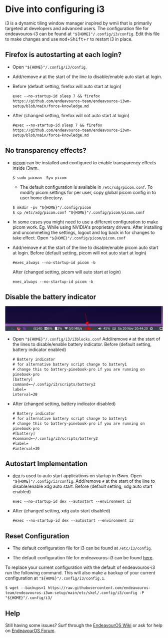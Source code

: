 # Dive into configuring i3

i3 is a dynamic tiling window manager inspired by wmii that is primarily targeted at developers and advanced users. The configuration file for endeavouros-i3 can be found at `"${HOME}"/.config/i3/config`. Edit this file to make changes and use <kbd>mod</kbd>+<kbd>Shift</kbd>+<kbd>r</kbd> to restart i3 in place.

## Firefox is autostarting at each login?

* Open `"${HOME}"/.config/i3/config`.
* Add/remove `#` at the start of the line to disable/enable auto start at login.
* Before (default setting, firefox will auto start at login)

  ```
  exec --no-startup-id sleep 7 && firefox https://github.com/endeavouros-team/endeavouros-i3wm-setup/blob/main/force-knowledge.md
  ```

* After (changed setting, firefox will not auto start at login)

  ```
  #exec --no-startup-id sleep 7 && firefox https://github.com/endeavouros-team/endeavouros-i3wm-setup/blob/main/force-knowledge.md
  ```

## No transparency effects?

* [picom](https://wiki.archlinux.org/title/Picom) can be installed and configured to enable transparency effects inside i3wm.

  ```
  $ sudo pacman -Syu picom
  ```

  * The default configuration is available in `/etc/xdg/picom.conf`.
  To modify picom settings for per user, copy global picom config in to user home directory.

  ```
  $ mkdir -pv "${HOME}"/.config/picom
  $ cp /etc/xdg/picom.conf "${HOME}"/.config/picom/picom.conf
  ```
  
* In some cases you might need to use a different configuration to make picom work. Eg. While using NVIDIA's proprietary drivers.
  After installing and uncommeting the settings, logout and log back in for changes to take effect.
  Open `"${HOME}"/.config/picom/picom.conf`
  
* Add/remove `#` at the start of the line to disable/enable picom auto start at login.
  Before (default setting, picom will not auto start at login)

  ```
  #exec_always --no-startup-id picom -b
  ```

  After (changed setting, picom will auto start at login)

  ```
  exec_always --no-startup-id picom -b
  ```

## Disable the battery indicator

![alt text](https://raw.githubusercontent.com/endeavouros-team/screenshots/master/battery-red-i3.png "no-battery?")

* Open `"${HOME}"/.config/i3/i3blocks.conf`
  Add/remove `#` at the start of the lines to disable/enable battery indicator.
  Before (default setting, battery indicator enabled)

  ```
  # Battery indicator
  # for alternative battery script change to battery1
  # change this to battery-pinebook-pro if you are running on pinebook-pro
  [battery]
  command=~/.config/i3/scripts/battery2
  label=
  interval=30
  ```

* After (changed setting, battery indicator disabled)

  ```
  # Battery indicator
  # for alternative battery script change to battery1
  # change this to battery-pinebook-pro if you are running on pinebook-pro
  #[battery]
  #command=~/.config/i3/scripts/battery2
  #label=
  #interval=30
  ```

## Autostart Implementation

* [dex](https://man.archlinux.org/man/community/dex/dex.1.en) is used to auto start applications on startup in i3wm.
  Open `"${HOME}"/.config/i3/config`.
  Add/remove `#` at the start of the line to disable/enable xdg auto start.
  Before (default setting, xdg auto start enabled)

  ```
  exec --no-startup-id dex --autostart --environment i3
  ```

* After (changed setting, xdg auto start disabled)

  ```
  #exec --no-startup-id dex --autostart --environment i3
  ```

## Reset Configuration

* The default configuration file for i3 can be found at `/etc/i3/config`.

 * The default configuration file for endeavouros-i3 can be found [here](https://raw.githubusercontent.com/endeavouros-team/endeavouros-i3wm-setup/main/etc/skel/.config/i3/config).

 To replace your current configuration with the default of endeavouros-i3 run the following command. This will also make a backup of your current configuration at `"${HOME}"/.config/i3/config.1`.

  ```
  $ wget --backups=1 https://raw.githubusercontent.com/endeavouros-team/endeavouros-i3wm-setup/main/etc/skel/.config/i3/config -P "${HOME}"/.config/i3/
  ```

## Help

Still having some issues? Surf through the [EndeavourOS Wiki](https://discovery.endeavouros.com/window-tiling-managers/i3-wm/2021/03/) or ask for help on [EndeavourOS Forum](https://forum.endeavouros.com/).
